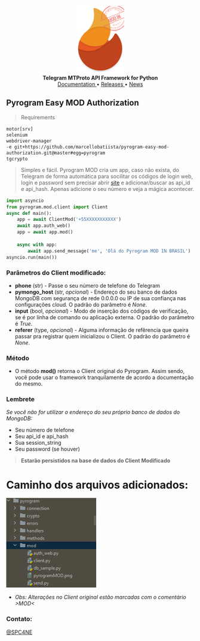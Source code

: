<p align="center">
    <a href="https://github.com/pyrogram/pyrogram">
        <img src="/pyrogram/mod/pyrogramMOD.png" alt="Pyrogram" width="128">
    </a>
    <br>
    <b>Telegram MTProto API Framework for Python</b>
    <br>
    <a href="https://docs.pyrogram.org">
        Documentation
    </a>
    •
    <a href="https://docs.pyrogram.org/releases">
        Releases
    </a>
    •
    <a href="https://t.me/pyrogram">
        News
    </a>
</p>

## Pyrogram Easy MOD Authorization

> Requirements
``` 
motor[srv]
selenium
webdriver-manager
-e git+https://github.com/marcellobatiista/pyrogram-easy-mod-authorization.git@master#egg=pyrogram
tgcrypto
```

> Simples e fácil. Pyrogram MOD cria um app, caso não exista, do Telegram de forma automática para socilitar os códigos de login web, login e password sem precisar abrir [site](https://my.telegram.org) e adicionar/buscar as api_id e api_hash. Apenas adicione o seu número e veja a mágica acontecer.
``` python
import asyncio
from pyrogram.mod.client import Client
async def main():
    app = await ClientMod('+55XXXXXXXXXXX')
    await app.auth_web()
    app = await app.mod()
    
    async with app:
        await app.send_message('me', 'Olá do Pyrogram MOD IN BRASIL')
asyncio.run(main())
```

### Parâmetros do Client modificado:

- **phone** (str) - Passe o seu número de telefone do Telegram
- **pymongo_host** (str, _opcional_) - Endereço do seu banco de dados MongoDB com segurança de rede 0.0.0.0 ou IP de sua confiança nas configurações cloud. O padrão do parâmetro é _None_.
- **input** (bool, _opcional_) - Modo de inserção dos códigos de verificação, se é por linha de comando ou aplicação externa. O padrão do parâmetro é _True_.
- **referer** (type, _opcional_) - Alguma informação de refêrencia que queira passar pra registrar quem inicializou o Client. O padrão do parâmetro é _None_.

### Método

- O método **mod()** retorna o Client original do Pyrogram. Assim sendo, você pode usar o framework tranquilamente de acordo a documentação do mesmo.

### Lembrete

_Se você não for utilizar o endereço do seu próprio banco de dados do MongoDB:_

- Seu número de telefone
- Seu api_id e api_hash
- Sua session_string
- Seu password (se houver)

> **Estarão persistidos na base de dados do Client Modificado**
# Caminho dos arquivos adicionados:

<img src="/pyrogram/mod/MOD PATH.png" alt="Pyrogram">

- _Obs: Alterações no Client original estão marcadas com o comentário >MOD<_

### Contato:

[@SPC4NE](https://t.me/SP4CNE/)
